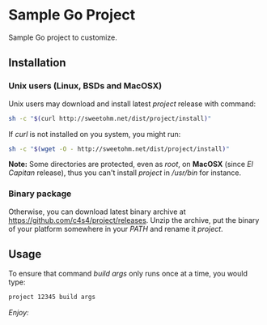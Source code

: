 # Sample Go Project

Sample Go project to customize.

## Installation

### Unix users (Linux, BSDs and MacOSX)

Unix users may download and install latest *project* release with command:

```bash
sh -c "$(curl http://sweetohm.net/dist/project/install)"
```

If *curl* is not installed on you system, you might run:

```bash
sh -c "$(wget -O - http://sweetohm.net/dist/project/install)"
```

**Note:** Some directories are protected, even as *root*, on **MacOSX** (since *El Capitan* release), thus you can't install *project* in */usr/bin* for instance.

### Binary package

Otherwise, you can download latest binary archive at <https://github.com/c4s4/project/releases>. Unzip the archive, put the binary of your platform somewhere in your *PATH* and rename it *project*.

## Usage

To ensure that command *build args* only runs once at a time, you would type:

```bash
project 12345 build args
```

*Enjoy:*
